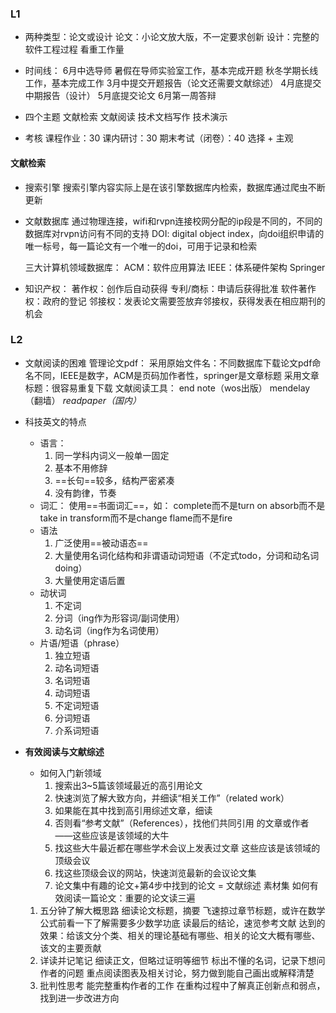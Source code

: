 ### L1
* 两种类型：论文或设计
	论文：小论文放大版，不一定要求创新
	设计：完整的软件工程过程
	看重工作量
* 时间线：
	6月中选导师
	暑假在导师实验室工作，基本完成开题
	秋冬学期长线工作，基本完成工作
	3月中提交开题报告（论文还需要文献综述）
	4月底提交中期报告（设计）
	5月底提交论文
	6月第一周答辩

* 四个主题
	文献检索
	文献阅读
	技术文档写作
	技术演示

* 考核
	课程作业：30
	课内研讨：30
	期末考试（闭卷）：40 选择 + 主观

#### 文献检索
* 搜索引擎
	搜索引擎内容实际上是在该引擎数据库内检索，数据库通过爬虫不断更新
	

* 文献数据库
	通过物理连接，wifi和rvpn连接校网分配的ip段是不同的，不同的数据库对rvpn访问有不同的支持
	DOI: digital object index，向doi组织申请的唯一标号，每一篇论文有一个唯一的doi，可用于记录和检索
	
	三大计算机领域数据库：
	ACM：软件应用算法  IEEE：体系硬件架构  Springer

* 知识产权：
	著作权：创作后自动获得
	专利/商标：申请后获得批准
	软件著作权：政府的登记
	邻接权：发表论文需要签放弃邻接权，获得发表在相应期刊的机会


### L2
* 文献阅读的困难
	管理论文pdf：
		采用原始文件名：不同数据库下载论文pdf命名不同，IEEE是数字，ACM是页码加作者性，springer是文章标题
		采用文章标题：很容易重复下载
	文献阅读工具：
		end note（wos出版）
		mendelay（翻墙）
		_readpaper（国内）_

* 科技英文的特点
	* 语言：
		1. 同一学科内词义一般单一固定
		2. 基本不用修辞
		3. ==长句==较多，结构严密紧凑
		4. 没有韵律，节奏
	* 词汇：
		使用==书面词汇==，如：
		complete而不是turn on
		absorb而不是take in
		transform而不是change
		flame而不是fire
	* 语法
		1. 广泛使用==被动语态==
		2. 大量使用名词化结构和非谓语动词短语（不定式todo，分词和动名词doing）
		3. 大量使用定语后置
	* 动状词
		1. 不定词
		2. 分词（ing作为形容词/副词使用）
		3. 动名词（ing作为名词使用）
	* 片语/短语（phrase）
		1. 独立短语
		2. 动名词短语
		3. 名词短语
		4. 动词短语
		6. 不定词短语
		7. 分词短语
		8. 介系词短语

* **有效阅读与文献综述**
	* 如何入门新领域
		1. 搜索出3~5篇该领域最近的高引用论文
		2. 快速浏览了解大致方向，并细读“相关工作”（related work）
		3. 如果能在其中找到高引用综述文章，细读
		4. 否则看“参考文献”（References），找他们共同引用
			的文章或作者——这些应该是该领域的大牛
		5. 找这些大牛最近都在哪些学术会议上发表过文章
			这些应该是该领域的顶级会议
		6. 找这些顶级会议的网站，快速浏览最新的会议论文集
		7. 论⽂集中有趣的论文+第4步中找到的论文 = 文献综述
			素材集
	如何有效阅读一篇论文：重要的论文读三遍
	1. 五分钟了解大概思路
		细读论文标题，摘要
		飞速掠过章节标题，或许在数学公式前看一下了解需要多少数学功底
		读最后的结论，速览参考文献
		达到的效果：给该文分个类、相关的理论基础有哪些、相关的论文大概有哪些、该文的主要贡献
	2. 详读并记笔记
		细读正文，但略过证明等细节
		标出不懂的名词，记录下想问作者的问题
		重点阅读图表及相关讨论，努力做到能自己画出或解释清楚
	3. 批判性思考
		能完整重构作者的工作
		在重构过程中了解真正创新点和弱点，找到进一步改进方向